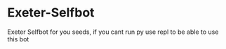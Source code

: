 # Exeter-Selfbot

Exeter Selfbot for you seeds, if you cant run py use repl to be able to use this bot
